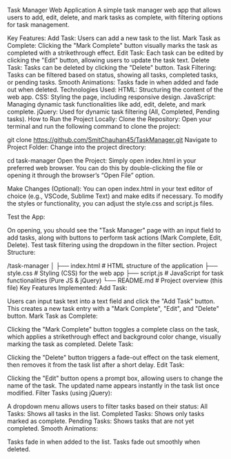 Task Manager Web Application
A simple task manager web app that allows users to add, edit, delete, and mark tasks as complete, with filtering options for task management.

Key Features:
Add Task: Users can add a new task to the list.
Mark Task as Complete: Clicking the "Mark Complete" button visually marks the task as completed with a strikethrough effect.
Edit Task: Each task can be edited by clicking the "Edit" button, allowing users to update the task text.
Delete Task: Tasks can be deleted by clicking the "Delete" button.
Task Filtering: Tasks can be filtered based on status, showing all tasks, completed tasks, or pending tasks.
Smooth Animations: Tasks fade in when added and fade out when deleted.
Technologies Used:
HTML: Structuring the content of the web app.
CSS: Styling the page, including responsive design.
JavaScript: Managing dynamic task functionalities like add, edit, delete, and mark complete.
jQuery: Used for dynamic task filtering (All, Completed, Pending tasks).
How to Run the Project Locally:
Clone the Repository: Open your terminal and run the following command to clone the project:


git clone https://github.com/SmitChauhan45/TaskManager.git
Navigate to Project Folder: Change into the project directory:

cd task-manager
Open the Project: Simply open index.html in your preferred web browser. You can do this by double-clicking the file or opening it through the browser’s “Open File” option.

Make Changes (Optional): You can open index.html in your text editor of choice (e.g., VSCode, Sublime Text) and make edits if necessary. To modify the styles or functionality, you can adjust the style.css and script.js files.

Test the App:

On opening, you should see the "Task Manager" page with an input field to add tasks, along with buttons to perform task actions (Mark Complete, Edit, Delete).
Test task filtering using the dropdown in the filter section.
Project Structure:

/task-manager
│
├── index.html      # HTML structure of the application
├── style.css       # Styling (CSS) for the web app
├── script.js       # JavaScript for task functionalities (Pure JS & jQuery)
└── README.md       # Project overview (this file)
Key Features Implemented:
Add Task:

Users can input task text into a text field and click the "Add Task" button. This creates a new task entry with a "Mark Complete", "Edit", and "Delete" button.
Mark Task as Complete:

Clicking the "Mark Complete" button toggles a complete class on the task, which applies a strikethrough effect and background color change, visually marking the task as completed.
Delete Task:

Clicking the "Delete" button triggers a fade-out effect on the task element, then removes it from the task list after a short delay.
Edit Task:

Clicking the "Edit" button opens a prompt box, allowing users to change the name of the task. The updated name appears instantly in the task list once modified.
Filter Tasks (using jQuery):

A dropdown menu allows users to filter tasks based on their status:
All Tasks: Shows all tasks in the list.
Completed Tasks: Shows only tasks marked as complete.
Pending Tasks: Shows tasks that are not yet completed.
Smooth Animations:

Tasks fade in when added to the list.
Tasks fade out smoothly when deleted.
